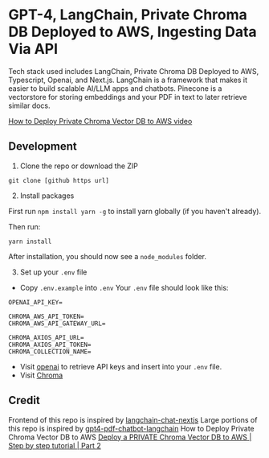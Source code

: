 # GPT-4, LangChain, Private Chroma DB Deployed to AWS, Ingesting Data Via API

Tech stack used includes LangChain, Private Chroma DB Deployed to AWS, Typescript, Openai, and Next.js. LangChain is a framework that makes it easier to build scalable AI/LLM apps and chatbots. Pinecone is a vectorstore for storing embeddings and your PDF in text to later retrieve similar docs.

[How to Deploy Private Chroma Vector DB to AWS video](https://www.youtube.com/watch?v=rD3G3hbAawE)

## Development

1. Clone the repo or download the ZIP

```
git clone [github https url]
```

2. Install packages

First run `npm install yarn -g` to install yarn globally (if you haven't already).

Then run:

```
yarn install
```

After installation, you should now see a `node_modules` folder.

3. Set up your `.env` file

- Copy `.env.example` into `.env`
  Your `.env` file should look like this:

```
OPENAI_API_KEY=

CHROMA_AWS_API_TOKEN=
CHROMA_AWS_API_GATEWAY_URL=

CHROMA_AXIOS_API_URL=
CHROMA_AXIOS_API_TOKEN=
CHROMA_COLLECTION_NAME=

```

- Visit [openai](https://help.openai.com/en/articles/4936850-where-do-i-find-my-secret-api-key) to retrieve API keys and insert into your `.env` file.
- Visit [Chroma](https://www.trychroma.com/)

## Credit
Frontend of this repo is inspired by [langchain-chat-nextjs](https://github.com/zahidkhawaja/langchain-chat-nextjs)
Large portions of this repo is inspired by [gpt4-pdf-chatbot-langchain](https://github.com/mayooear/gpt4-pdf-chatbot-langchain)
How to Deploy Private Chroma Vector DB to AWS [Deploy a PRIVATE Chroma Vector DB to AWS | Step by step tutorial | Part 2](https://www.youtube.com/watch?v=rD3G3hbAawE)
